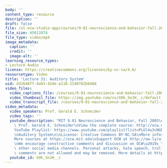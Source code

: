 ```yaml
---
body: ''
content_type: resource
description: ''
draft: false
file: /ol-ocw-studio-app/courses/9-01-neuroscience-and-behavior-fall-2003/mit9_01f03_lec31_360p_16_9.mp4
file_size: 45011974
file_type: video/mp4
image_metadata:
  caption: ''
  credit: ''
  image-alt: ''
learning_resource_types:
- Lecture Audio
license: https://creativecommons.org/licenses/by-nc-sa/4.0/
resourcetype: Video
title: 'Lecture 31: Auditory System'
uid: d32648ff-4a93-42de-a118-2140782b640d
video_files:
  video_captions_file: /courses/9-01-neuroscience-and-behavior-fall-2003/1zfVGlvAmczgLnWYy2ZDilOdZ_PGYoBjh_transcript.webvtt
  video_thumbnail_file: https://img.youtube.com/vi/G9k_SnJH__c/default.jpg
  video_transcript_file: /courses/9-01-neuroscience-and-behavior-fall-2003/1zfVGlvAmczgLnWYy2ZDilOdZ_PGYoBjh_transcript.pdf
video_metadata:
  video_speakers: Prof. Gerald E. Schneider
  video_tags: ''
  youtube_description: "MIT 9.01 Neuroscience and Behavior, Fall 2003\nInstructor:\
    \ Prof. Gerald E. Schneider\nView the complete course: http://ocw.mit.edu/courses/brain-and-cognitive-sciences/9-01-neuroscience-and-behavior-fall-2003\n\
    YouTube Playlist: https://www.youtube.com/playlist?list=PLUl4u3cNGP63U7FmbKD9KClb-94dyPJim\n\
    \nAuditory System\n\nLicense: Creative Commons BY-NC-SA\nMore information at https://ocw.mit.edu/terms\n\
    More courses at https://ocw.mit.edu\nSupport OCW at http://ow.ly/a1If50zVRlQ\n\
    \nWe encourage constructive comments and discussion on OCW\u2019s YouTube and\
    \ other social media channels. Personal attacks, hate speech, trolling, and inappropriate\
    \ comments are not allowed and may be removed. More details at https://ocw.mit.edu/comments."
  youtube_id: G9k_SnJH__c
---
```

